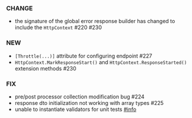 ### CHANGE
- the signature of the global error response builder has changed to include the `HttpContext` #220 #230

### NEW
- `[Throttle(...)]` attribute for configuring endpoint #227
- `HttpContext.MarkResponseStart()` and `HttpContext.ResponseStarted()` extension methods #230

### FIX
- pre/post processor collection modification bug #224
- response dto initialization not working with array types #225
- unable to instantiate validators for unit tests [#info](https://discord.com/channels/933662816458645504/1017889876521267263)
